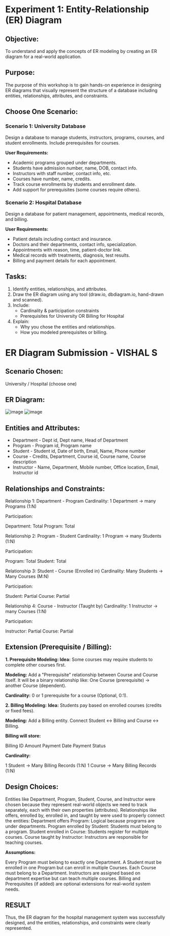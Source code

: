 # Experiment 1: Entity-Relationship (ER) Diagram

## Objective:
To understand and apply the concepts of ER modeling by creating an ER diagram for a real-world application.

## Purpose:
The purpose of this workshop is to gain hands-on experience in designing ER diagrams that visually represent the structure of a database including entities, relationships, attributes, and constraints.

## Choose One Scenario:

### Scenario 1: University Database
Design a database to manage students, instructors, programs, courses, and student enrollments. Include prerequisites for courses.

**User Requirements:**
- Academic programs grouped under departments.
- Students have admission number, name, DOB, contact info.
- Instructors with staff number, contact info, etc.
- Courses have number, name, credits.
- Track course enrollments by students and enrollment date.
- Add support for prerequisites (some courses require others).

### Scenario 2: Hospital Database
Design a database for patient management, appointments, medical records, and billing.

**User Requirements:**
- Patient details including contact and insurance.
- Doctors and their departments, contact info, specialization.
- Appointments with reason, time, patient-doctor link.
- Medical records with treatments, diagnosis, test results.
- Billing and payment details for each appointment.

## Tasks:
1. Identify entities, relationships, and attributes.
2. Draw the ER diagram using any tool (draw.io, dbdiagram.io, hand-drawn and scanned).
3. Include:
   - Cardinality & participation constraints
   - Prerequisites for University OR Billing for Hospital
4. Explain:
   - Why you chose the entities and relationships.
   - How you modeled prerequisites or billing.

# ER Diagram Submission - VISHAL S

## Scenario Chosen:
University / Hospital (choose one)

## ER Diagram:
![image](https://github.com/user-attachments/assets/413e3ea9-7203-4750-8962-0278edef0c82)
![image](https://github.com/user-attachments/assets/e0b31c55-c245-4abf-b990-111dbe53dd60)


## Entities and Attributes:
- Department - Dept id, Dept name, Head of Department
- Program - Program id, Program name
- Student - Student id, Date of birth, Email, Name, Phone number
- Course - Credits, Department, Course id, Course name, Course description
- Instructor - Name, Department, Mobile number, Office location, Email, Instructor id

## Relationships and Constraints:
Relationship 1: Department - Program
Cardinality: 1 Department → many Programs (1:N)

Participation:

   Department: Total
   Program: Total

Relationship 2: Program - Student
Cardinality: 1 Program → many Students (1:N)

Participation:

   Program: Total
   Student: Total

Relationship 3: Student - Course (Enrolled in)
Cardinality: Many Students → Many Courses (M:N)

Participation:

   Student: Partial
   Course: Partial

Relationship 4: Course - Instructor (Taught by)
Cardinality: 1 Instructor → many Courses (1:N)

Participation:

   Instructor: Partial
   Course: Partial

## Extension (Prerequisite / Billing):
**1. Prerequisite Modeling:
Idea:** Some courses may require students to complete other courses first.

**Modeling:** Add a "Prerequisite" relationship between Course and Course itself.
It will be a binary relationship like:
One Course (prerequisite) → another Course (dependent).

**Cardinality:** 0 or 1 prerequisite for a course (Optional, 0:1).

**2. Billing Modeling:**
**Idea:** Students pay based on enrolled courses (credits or fixed fees).

**Modeling:** Add a Billing entity.
Connect Student ↔ Billing and Course ↔ Billing.

**Billing will store:**

   Billing ID
   Amount
   Payment Date
   Payment Status

**Cardinality:**

1 Student → Many Billing Records (1:N)
1 Course → Many Billing Records (1:N)

## Design Choices:

Entities like Department, Program, Student, Course, and Instructor were chosen because they represent real-world objects we need to track separately, each with their own properties (attributes).
Relationships like offers, enrolled by, enrolled in, and taught by were used to properly connect the entities:
Department offers Program: Logical because programs are under departments.
Program enrolled by Student: Students must belong to a program.
Student enrolled in Course: Students register for multiple courses.
Course taught by Instructor: Instructors are responsible for teaching courses.

**Assumptions:**

Every Program must belong to exactly one Department.
A Student must be enrolled in one Program but can enroll in multiple Courses.
Each Course must belong to a Department.
Instructors are assigned based on department expertise but can teach multiple courses.
Billing and Prerequisites (if added) are optional extensions for real-world system needs.


## RESULT
Thus, the ER diagram for the hospital management system was successfully designed, and the entities, relationships, and constraints were clearly represented.
